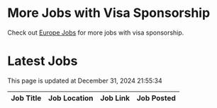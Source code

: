 # More Jobs with Visa Sponsorship

Check out [Europe Jobs](https://github.com/sureshparimi/europejobs#latest-jobs) for more jobs with visa sponsorship.

# Latest Jobs

This page is updated at December 31, 2024 21:55:34

| Job Title | Job Location | Job Link | Job Posted |
| --- | --- | --- | --- |
